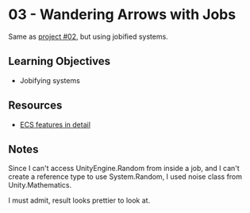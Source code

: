 # 03 - Wandering Arrows with Jobs #
Same as [project #02](/02%20-%20Wandering%20Arrows), but using jobified systems.


Learning Objectives
---
- Jobifying systems


Resources
---
- [ECS features in detail](https://github.com/Unity-Technologies/EntityComponentSystemSamples/blob/master/Documentation/content/ecs_in_detail.md)


Notes
---
Since I can't access UnityEngine.Random from inside a job, and I can't create a reference type to use System.Random, I used noise class from Unity.Mathematics.

I must admit, result looks prettier to look at.
